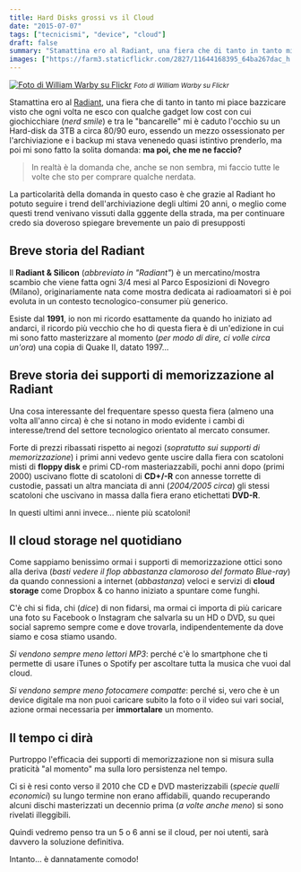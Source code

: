 ```yaml
---
title: Hard Disks grossi vs il Cloud
date: "2015-07-07"
tags: ["tecnicismi", "device", "cloud"]
draft: false
summary: "Stamattina ero al Radiant, una fiera che di tanto in tanto mi piace bazzicare visto che ogni volta ne esco con qualche gadget low cost con cui giochicchiare..."
images: ["https://farm3.staticflickr.com/2827/11644168395_64ba267dac_h.jpg"]
---
```


[![Foto di William Warby su Flickr](https://farm3.staticflickr.com/2827/11644168395_64ba267dac_h.jpg)](https://www.flickr.com/photos/wwarby/11644168395/) <small>_Foto di William Warby su Flickr_</small>

Stamattina ero al [Radiant](http://www.parcoesposizioninovegro.it/le-fiere-a-z/radiant-and-silicon.html), una fiera che di tanto in tanto mi piace bazzicare visto che ogni volta ne esco con qualche gadget low cost con cui giochicchiare (_nerd smile_) e tra le "bancarelle" mi è caduto l'occhio su un Hard-disk da 3TB a circa 80/90 euro, essendo un mezzo ossessionato per l'archiviazione e i backup mi stava venenedo quasi istintivo prenderlo, ma poi mi sono fatto la solita domanda: **ma poi, che me ne faccio?**

> In realtà è la domanda che, anche se non sembra, mi faccio tutte le volte che sto per comprare qualche nerdata.

La particolarità della domanda in questo caso è che grazie al Radiant ho potuto seguire i trend dell'archiviazione degli ultimi 20 anni, o meglio come questi trend venivano vissuti dalla gggente della strada, ma per continuare credo sia doveroso spiegare brevemente un paio di presupposti

## Breve storia del Radiant

Il **Radiant & Silicon** (_abbreviato in "Radiant"_) è un mercatino/mostra scambio che viene fatta ogni 3/4 mesi al Parco Esposizioni di Novegro (Milano), originariamente nata come mostra dedicata ai radioamatori si è poi evoluta in un contesto tecnologico-consumer più generico.

Esiste dal **1991**, io non mi ricordo esattamente da quando ho iniziato ad andarci, il ricordo più vecchio che ho di questa fiera è di un'edizione in cui mi sono fatto masterizzare al momento (_per modo di dire, ci volle circa un'ora_) una copia di Quake II, datato 1997...

## Breve storia dei supporti di memorizzazione al Radiant

Una cosa interessante del frequentare spesso questa fiera (almeno una volta all'anno circa) è che si notano in modo evidente i cambi di interesse/trend del settore tecnologico orientato al mercato consumer.

Forte di prezzi ribassati rispetto ai negozi (_sopratutto sui supporti di memorizzazione_) i primi anni vedevo gente uscire dalla fiera con scatoloni misti di **floppy disk** e primi CD-rom masteriazzabili, pochi anni dopo (primi 2000) uscivano flotte di scatoloni di **CD+/-R** con annesse torrette di custodie, passati un altra manciata di anni (_2004/2005 circa_) gli stessi scatoloni che uscivano in massa dalla fiera erano etichettati **DVD-R**.

In questi ultimi anni invece... niente più scatoloni!

## Il cloud storage nel quotidiano

Come sappiamo benissimo ormai i supporti di memorizzazione ottici sono alla deriva (_basti vedere il flop abbastanza clamoroso del formato Blue-ray_) da quando connessioni a internet (_abbastanza_) veloci e servizi di **cloud storage** come Dropbox & co hanno iniziato a spuntare come funghi.

C'è chi si fida, chi (_dice_) di non fidarsi, ma ormai ci importa di più caricare una foto su Facebook o Instagram che salvarla su un HD o DVD, su quei social sapremo sempre come e dove trovarla, indipendentemente da dove siamo e cosa stiamo usando.

_Si vendono sempre meno lettori MP3_: perché c'è lo smartphone che ti permette di usare iTunes o Spotify per ascoltare tutta la musica che vuoi dal cloud.

_Si vendono sempre meno fotocamere compatte_: perché si, vero che è un device digitale ma non puoi caricare subito la foto o il video sui vari social, azione ormai necessaria per **immortalare** un momento.

## Il tempo ci dirà

Purtroppo l'efficacia dei supporti di memorizzazione non si misura sulla praticità "al momento" ma sulla loro persistenza nel tempo.

Ci si è resi conto verso il 2010 che CD e DVD masterizzabili (_specie quelli economici_) su lungo termine non erano affidabili, quando recuperando alcuni dischi masterizzati un decennio prima (_a volte anche meno_) si sono rivelati illeggibili.

Quindi vedremo penso tra un 5 o 6 anni se il cloud, per noi utenti, sarà davvero la soluzione definitiva.

Intanto... è dannatamente comodo!
